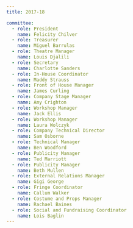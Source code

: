 ```yaml
---
title: 2017-18

committee:
  - role: President
    name: Felicity Chilver
  - role: Treasurer
    name: Miguel Barrulas
  - role: Theatre Manager
    name: Louis Djalili
  - role: Secretary
    name: Charlotte Sanders
  - role: In-House Coordinator
    name: Maddy Strauss
  - role: Front of House Manager
    name: James Curling
  - role: Company Stage Manager
    name: Amy Crighton
  - role: Workshop Manager
    name: Jack Ellis
  - role: Workshop Manager
    name: Laura Wolczyk
  - role: Company Technical Director
    name: Sam Osborne
  - role: Technical Manager
    name: Ben Woodford
  - role: Publicity Manager
    name: Ted Marriott
  - role: Publicity Manager
    name: Beth Mullen
  - role: External Relations Manager
    name: Gigi George
  - role: Fringe Coordinator
    name: Callum Walker
  - role: Costume and Props Manager
    name: Rachael Baines
  - role: Social and Fundraising Coordinator
    name: Lois Baglin
---
```

